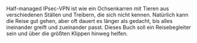 Half-managed IPsec-VPN ist wie ein Ochsenkarren mit Tieren aus verschiedenen Ställen und Treibern, die sich nicht kennen.
Natürlich kann die Reise gut gehen, aber oft dauert es länger als gedacht, bis alles ineinander greift und zueinander passt.
Dieses Buch soll ein Reisebegleiter sein und über die größten Klippen hinweg helfen.
